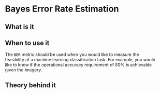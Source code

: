 # Bayes Error Rate Estimation

## What is it

## When to use it

The `BER` metric should be used when you would like to measure the feasibility of a machine learning classification task.
For example, you would like to know if the operational accuracy requirement of 80% is achievable given the imagery.

## Theory behind it